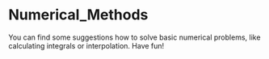 # Numerical_Methods
You can find some suggestions how to solve basic numerical problems, like calculating integrals or interpolation. Have fun!
